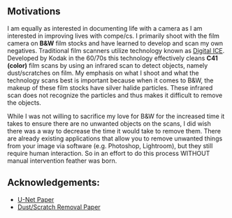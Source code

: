 ## Motivations

I am equally as interested in documenting life with a camera as I am interested in improving lives with compe/cs. I primarily shoot with the film camera on **B&W** film stocks and have learned to develop and scan my own negatives. Traditional film scanners utilize technology known as [Digital ICE](https://en.wikipedia.org/wiki/Digital_ICE). Developed by Kodak in the 60/70s this technology effectively cleans **C41 (color)** film scans by using an infrared scan to detect objects, namely dust/scratches on film. My emphasis on what I shoot and what the technology scans best is important because when it comes to B&W, the makeup of these film stocks have silver halide particles. These infrared scan does not recognize the particles and thus makes it difficult to remove the objects. 

While I was not willing to sacrifice my love for B&W for the increased time it takes to ensure there are no unwanted objects on the scans, I did wish there was a way to decrease the time it would take to remove them. There are already existing applications that allow you to remove unwanted things from your image via software (e.g. Photoshop, Lightroom), but they still require human interaction. So in an effort to do this process WITHOUT manual intervention feather was born.


## Acknowledgements:
- [U-Net Paper](https://arxiv.org/abs/1505.04597)
- [Dust/Scratch Removal Paper](https://www.spiedigitallibrary.org/journals/journal-of-electronic-imaging/volume-17/issue-1/013010/Comprehensive-solutions-for-automatic-removal-of-dust-and-scratches-from/10.1117/1.2899845.short)
